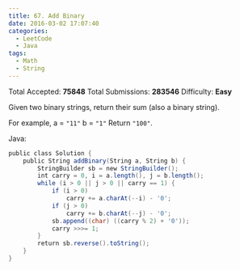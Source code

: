 ```yaml
---
title: 67. Add Binary
date: 2016-03-02 17:07:40
categories:
  - LeetCode
  - Java
tags:
  - Math
  - String
---
```


Total Accepted: **75848**
Total Submissions: **283546**
Difficulty: **Easy**

Given two binary strings, return their sum (also a binary string).

For example,
a = `"11"` b = `"1"` Return `"100"`.

<!-- more -->

Java:

``` java
public class Solution {
    public String addBinary(String a, String b) {
        StringBuilder sb = new StringBuilder();
        int carry = 0, i = a.length(), j = b.length();
        while (i > 0 || j > 0 || carry == 1) {
            if (i > 0)
                carry += a.charAt(--i) - '0';
            if (j > 0)
                carry += b.charAt(--j) - '0';
            sb.append((char) ((carry % 2) + '0'));
            carry >>>= 1;
        }
        return sb.reverse().toString();
    }
}
```